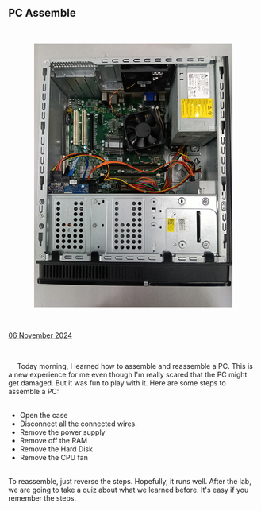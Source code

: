 <html>
  <body>
    <!--Contents-->
                            <p align="center"><h2 id="Title">PC Assemble</h2><br></p>
                              <p align="center"><img src="IMG20241106100623.jpg" width="400px" alt="PC"></p> <br>
                                <p><u>06 November 2024</u><br>
                                    <div>
                                        <br><p> &emsp; Today morning, I learned how to assemble and reassemble a PC. This is a new experience for me
                                            even though I'm really scared that the PC might get damaged. But it was fun to play with it. Here are some steps to assemble a PC:
                                            <ul>
                                                <br><li>Open the case</li>
                                                <li>Disconnect all the connected wires.</li>
                                                <li>Remove the power supply</li>
                                                <li>Remove off the RAM</li>
                                                <li>Remove the Hard Disk</li>
                                                <li>Remove the CPU fan</li>
                                            </ul><br>
                                            To reassemble, just reverse the steps. Hopefully, it runs well.
                                            After the lab, we are going to take a quiz about what we learned before. It's easy if you remember the steps.
                                        </p>
                                </p>
  </body>
</html>
